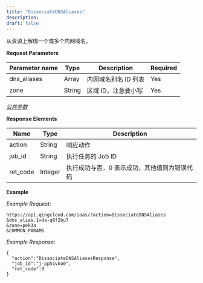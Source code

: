 ```yaml
---
title: "DissociateDNSAliases"
description: 
draft: false
---
```




从资源上解绑一个或多个内网域名。

**Request Parameters**

| Parameter name | Type | Description | Required |
| --- | --- | --- | --- |
| dns_aliases | Array | 内网域名别名 ID 列表 | Yes |
| zone | String | 区域 ID，注意要小写 | Yes |

[_公共参数_](../../common/parameters.html#api-common-parameters)

**Response Elements**

| Name | Type | Description |
| --- | --- | --- |
| action | String | 响应动作 |
| job_id | String | 执行任务的 Job ID |
| ret_code | Integer | 执行成功与否，0 表示成功，其他值则为错误代码 |

**Example**

_Example Request_:

```
https://api.qingcloud.com/iaas/?action=DissociateDNSAliases
&dns_alias.1=da-q8f2bu7
&zone=pek3a
&COMMON_PARAMS
```

_Example Response_:

```
{
  "action":"DissociateDNSAliasesResponse",
  "job_id":"j-pp51vko0",
  "ret_code":0
}
```
